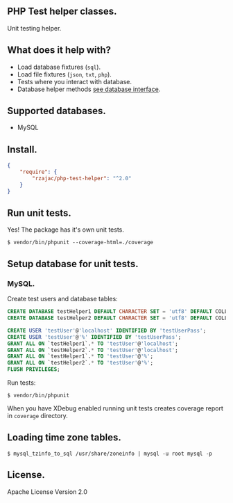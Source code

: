 ## PHP Test helper classes.

Unit testing helper.

## What does it help with?

- Load database fixtures (`sql`).
- Load file fixtures (`json`, `txt`, `php`).
- Tests where you interact with database.
- Database helper methods [see database interface](src/Database/DbItf.php).

## Supported databases.

- MySQL

## Install.

```json
{
    "require": {
        "rzajac/php-test-helper": "^2.0"
    }
}
```

## Run unit tests.

Yes! The package has it's own unit tests.

```
$ vendor/bin/phpunit --coverage-html=./coverage 
```

## Setup database for unit tests.

### MySQL.

Create test users and database tables:

```sql
CREATE DATABASE testHelper1 DEFAULT CHARACTER SET = 'utf8' DEFAULT COLLATE = 'utf8_general_ci';
CREATE DATABASE testHelper2 DEFAULT CHARACTER SET = 'utf8' DEFAULT COLLATE = 'utf8_general_ci';

CREATE USER 'testUser'@'localhost' IDENTIFIED BY 'testUserPass';
CREATE USER 'testUser'@'%' IDENTIFIED BY 'testUserPass';
GRANT ALL ON `testHelper1`.* TO 'testUser'@'localhost';
GRANT ALL ON `testHelper2`.* TO 'testUser'@'localhost';
GRANT ALL ON `testHelper1`.* TO 'testUser'@'%';
GRANT ALL ON `testHelper2`.* TO 'testUser'@'%';
FLUSH PRIVILEGES;
```

Run tests:

```
$ vendor/bin/phpunit
```

When you have XDebug enabled running unit tests creates coverage report in `coverage` directory.

## Loading time zone tables.

`$ mysql_tzinfo_to_sql /usr/share/zoneinfo | mysql -u root mysql -p`

## License.

Apache License Version 2.0
